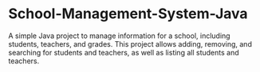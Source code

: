 # School-Management-System-Java
A simple Java project to manage information for a school, including students, teachers, and grades. This project allows adding, removing, and searching for students and teachers, as well as listing all students and teachers.
